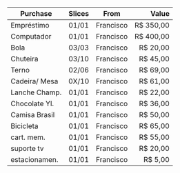 | Purchase      | Slices | From       | Value      |
| ------------- |:------:|:----------:| ---------: |
| Empréstimo    |  01/01 | Francisco  | R$  350,00 |
| Computador    |  01/01 | Francisco  | R$  400,00 |
| Bola          |  03/03 | Francisco  | R$   20,00 |
| Chuteira      |  03/10 | Francisco  | R$   45,00 |
| Terno         |  02/06 | Francisco  | R$   69,00 |
| Cadeira/ Mesa |  0X/10 | Francisco  | R$   61,00 |
| Lanche Champ. |  01/01 | Francisco  | R$   22,00 |
| Chocolate Yl. |  01/01 | Francisco  | R$   36,00 |
| Camisa Brasil |  01/01 | Francisco  | R$   50,00 |
| Bicicleta     |  01/01 | Francisco  | R$   65,00 |
| cart. mem.    |  01/01 | Francisco  | R$   55,00 |
| suporte tv    |  01/01 | Francisco  | R$   20,00 |
| estacionamen. |  01/01 | Francisco  | R$    5,00 |
